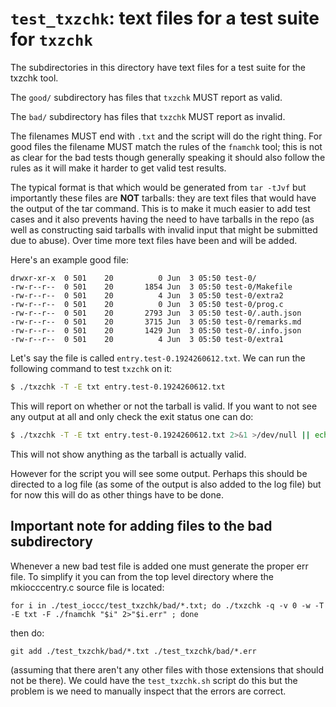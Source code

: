 # `test_txzchk`: text files for a test suite for `txzchk`

The subdirectories in this directory have text files for a test suite for the
txzchk tool.

The `good/` subdirectory has files that `txzchk` MUST report as valid.

The `bad/` subdirectory has files that `txzchk` MUST report as invalid.

The filenames MUST end with `.txt` and the script will do the right thing.  For
good files the filename MUST match the rules of the `fnamchk` tool; this is not
as clear for the bad tests though generally speaking it should also follow the
rules as it will make it harder to get valid test results.

The typical format is that which would be generated from `tar -tJvf` but
importantly these files are **NOT** tarballs: they are text files that
would have the output of the tar command. This is to make it much easier to add
test cases and it also prevents having the need to have tarballs in the repo (as
well as constructing said tarballs with invalid input that might be submitted
due to abuse). Over time more text files have been and will be added.

Here's an example good file:

```
drwxr-xr-x  0 501    20          0 Jun  3 05:50 test-0/
-rw-r--r--  0 501    20       1854 Jun  3 05:50 test-0/Makefile
-rw-r--r--  0 501    20          4 Jun  3 05:50 test-0/extra2
-rw-r--r--  0 501    20          0 Jun  3 05:50 test-0/prog.c
-rw-r--r--  0 501    20       2793 Jun  3 05:50 test-0/.auth.json
-rw-r--r--  0 501    20       3715 Jun  3 05:50 test-0/remarks.md
-rw-r--r--  0 501    20       1429 Jun  3 05:50 test-0/.info.json
-rw-r--r--  0 501    20          4 Jun  3 05:50 test-0/extra1
```

Let's say the file is called `entry.test-0.1924260612.txt`. We can run the
following command to test `txzchk` on it:

```sh
$ ./txzchk -T -E txt entry.test-0.1924260612.txt
```

This will report on whether or not the tarball is valid. If you want to not see
any output at all and only check the exit status one can do:

```sh
$ ./txzchk -T -E txt entry.test-0.1924260612.txt 2>&1 >/dev/null || echo invalid
```

This will not show anything as the tarball is actually valid.

However for the script you will see some output. Perhaps this should be directed
to a log file (as some of the output is also added to the log file) but for now
this will do as other things have to be done.

## Important note for adding files to the bad subdirectory

Whenever a new bad test file is added one must generate the proper err file. To
simplify it you can from the top level directory where the mkiocccentry.c source
file is located:

    for i in ./test_ioccc/test_txzchk/bad/*.txt; do ./txzchk -q -v 0 -w -T -E txt -F ./fnamchk "$i" 2>"$i.err" ; done

then do:

    git add ./test_txzchk/bad/*.txt ./test_txzchk/bad/*.err

(assuming that there aren't any other files with those extensions that should
not be there). We could have the `test_txzchk.sh` script do this but the problem
is we need to manually inspect that the errors are correct.

